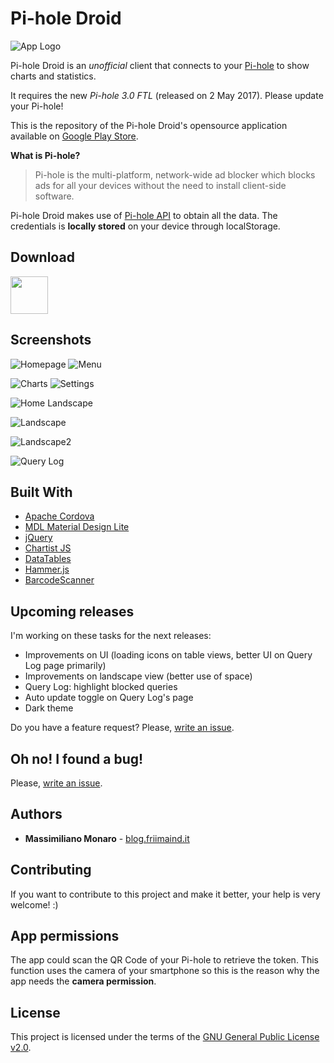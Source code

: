 # Pi-hole Droid

![App Logo](www/assets/mipmap-hdpi/ic_launcher.png?raw=true)

Pi-hole Droid is an *unofficial* client that connects to your [Pi-hole](https://github.com/pi-hole/pi-hole) to show charts and statistics.

It requires the new *Pi-hole 3.0 FTL* (released on 2 May 2017). Please update your Pi-hole!

This is the repository of the Pi-hole Droid's opensource application available on [Google Play Store](https://play.google.com/store/apps/details?id=friimaind.piholedroid).

**What is Pi-hole?**

> Pi-hole is the multi-platform, network-wide ad blocker which blocks ads for all your devices without the need to install client-side software.

Pi-hole Droid makes use of [Pi-hole API](https://github.com/pi-hole/AdminLTE) to obtain all the data. The credentials is **locally stored** on your device through localStorage.

## Download

<a href="https://play.google.com/store/apps/details?id=friimaind.piholedroid"><img src="https://play.google.com/intl/en_us/badges/images/generic/en_badge_web_generic.png" height="60"></a>

## Screenshots
![Homepage](screenshots/home.png?raw=true "Homepage") 
![Menu](screenshots/menu.png?raw=true "Menu") 

![Charts](screenshots/charts.png?raw=true "Charts")
![Settings](screenshots/settings.png?raw=true "Settings")

![Home Landscape](screenshots/home-landscape.png?raw=true "Home Landscape")

![Landscape](screenshots/landscape.png?raw=true "Landscape")

![Landscape2](screenshots/landscape-2.png?raw=true "Landscape2")

![Query Log](screenshots/query-log.png?raw=true "Query Log")

## Built With

* [Apache Cordova](https://cordova.apache.org/)
* [MDL Material Design Lite](https://getmdl.io)
* [jQuery](https://jquery.com)
* [Chartist JS](https://gionkunz.github.io/chartist-js)
* [DataTables](https://datatables.net)
* [Hammer.js](http://hammerjs.github.io)
* [BarcodeScanner](https://github.com/phonegap/phonegap-plugin-barcodescanner)

## Upcoming releases
I'm working on these tasks for the next releases:

* Improvements on UI (loading icons on table views, better UI on Query Log page primarily)
* Improvements on landscape view (better use of space)
* Query Log: highlight blocked queries
* Auto update toggle on Query Log's page
* Dark theme

Do you have a feature request? Please, [write an issue](https://github.com/friimaind/pi-hole-droid/issues).

## Oh no! I found a bug!

Please, [write an issue](https://github.com/friimaind/pi-hole-droid/issues).

## Authors

* **Massimiliano Monaro** - [blog.friimaind.it](https://blog.friimaind.it)

## Contributing

If you want to contribute to this project and make it better, your help is very welcome! :)

## App permissions

The app could scan the QR Code of your Pi-hole to retrieve the token. This function uses the camera of your smartphone so this is the reason why the app needs the **camera permission**.

## License

This project is licensed under the terms of the [GNU General Public License v2.0](LICENSE).

